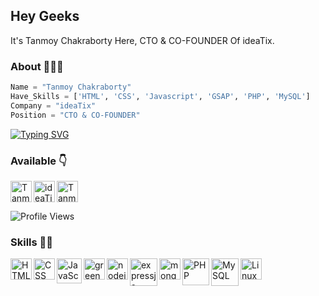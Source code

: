 ## Hey Geeks
It's Tanmoy Chakraborty Here, CTO & CO-FOUNDER Of ideaTix.

### About 🙋🏻‍♂️
```python
Name = "Tanmoy Chakraborty"
Have_Skills = ['HTML', 'CSS', 'Javascript', 'GSAP', 'PHP', 'MySQL']
Company = "ideaTix"
Position = "CTO & CO-FOUNDER"
```

[![Typing SVG](https://readme-typing-svg.herokuapp.com/?font=Ubuntu&color=%2336BCF7&vCenter=true&height=35&lines=:%20Web%20Developer;%20CO-FOUNDER%20Of%20ideaTix)](https://git.io/typing-svg)

### Available 👇
<p>
  <a href="https://www.instagram.com/_.t4nmoy">
    <img align="left" alt="Tanmoy chakraborty Instagram" width="34px" src="https://static-00.iconduck.com/assets.00/instagram-icon-1024x1024-8qt57uwd.png" />
  </a>
  
  <a href="https://ideatix.in">
    <img align="left" alt="ideaTix" width="34px" src="https://ideatix.in/assets/images/general/favicon.png" />
  </a>
  <a href="https://www.linkedin.com/in/tanmoy-chakraborty-11655328b/">
    <img align="left" alt="Tanmoy chakraborty LinkedIn" width="34px" src="https://cdn1.iconfinder.com/data/icons/logotypes/32/circle-linkedin-512.png" />
  </a>
  
</p>
</br>
</br>


![Profile Views](https://hits.seeyoufarm.com/api/count/incr/badge.svg?url=https://github.com/54ndeepV3rma/&title=Profile%20Views)




### Skills 👨‍💻

<img align="left" alt="HTML" width="34px" src="https://upload.wikimedia.org/wikipedia/commons/thumb/3/38/HTML5_Badge.svg/800px-HTML5_Badge.svg.png" />
<img align="left" alt="CSS" width="34px" src="https://upload.wikimedia.org/wikipedia/commons/thumb/6/62/CSS3_logo.svg/1024px-CSS3_logo.svg.png" />
<img align="left" alt="JavaScript" width="40px" src="https://static.vecteezy.com/system/resources/previews/027/127/463/original/javascript-logo-javascript-icon-transparent-free-png.png" />
<img align="left" alt="greensock" width="34px" src="https://seeklogo.com/images/G/greensock-gsap-icon-logo-13BB451E88-seeklogo.com.png" />
<img align="left" alt="nodejs" width="34px" src="https://static-00.iconduck.com/assets.00/node-js-icon-454x512-nztofx17.png" />
<img align="left" alt="expressjs" width="44px" src="https://adware-technologies.s3.amazonaws.com/uploads/technology/thumbnail/20/express-js.png" />
<img align="left" alt="mongodb" width="34px" src="https://seeklogo.com/images/M/mongodb-logo-D13D67C930-seeklogo.com.png" />
<img align="left" alt="PHP" width="43px" src="https://upload.wikimedia.org/wikipedia/commons/thumb/2/27/PHP-logo.svg/2560px-PHP-logo.svg.png" />
<img align="left" alt="MySQL" width="44px" src="https://upload.wikimedia.org/wikipedia/labs/8/8e/Mysql_logo.png" />
<img align="left" alt="Linux" width="34px" src="https://upload.wikimedia.org/wikipedia/commons/thumb/3/35/Tux.svg/1200px-Tux.svg.png" />
</br>
</br>





